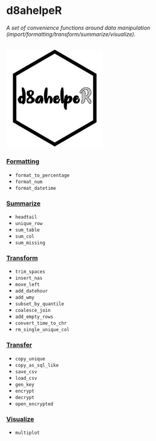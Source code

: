 # d8ahelpeR

###### A set of convenience functions around data manipulation (import/formatting/transform/summarize/visualize).

![d8ahelpeR](./IMAGES/logo.jpg)

### [Formatting](https://github.com/fjoe88/d8ahelper/blob/master/R/formatting.R)

- `format_to_percentage`
- `format_num`
- `format_datetime`

### [Summarize](https://github.com/fjoe88/d8ahelper/blob/master/R/summarize.R)

- `headtail`
- `unique_row`
- `sum_table`
- `sum_col`
- `sum_missing`

### [Transform](https://github.com/fjoe88/d8ahelper/blob/master/R/transform.R)

- `trim_spaces`
- `insert_nas`
- `move_left`
- `add_datehour`
- `add_wmy`
- `subset_by_quantile`
- `coalesce_join`
- `add_empty_rows`
- `convert_time_to_chr`
- `rm_single_unique_col`

### [Transfer](https://github.com/fjoe88/d8ahelper/blob/master/R/transfer.R)

- `copy_unique`
- `copy_as_sql_like`
- `save_csv`
- `load_csv`
- `gen_key`
- `encrypt`
- `decrypt`
- `open_encrypted`

### [Visualize](https://github.com/fjoe88/d8ahelper/blob/master/R/visualize.R)

- `multiplot`
